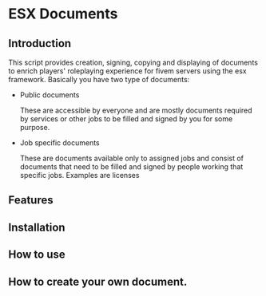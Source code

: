 # ESX Documents


## Introduction
This script provides creation, signing, copying and displaying of documents to enrich players' roleplaying experience for fivem servers using the esx framework. Basically you have two type of documents:
* Public documents

  These are accessible by everyone and are mostly documents required by services or other jobs to be filled and signed by you for some purpose.
  
* Job specific documents

  These are documents available only to assigned jobs and consist of documents that need to be filled and signed by people working that specific jobs. Examples are licenses 

## Features

## Installation

## How to use

## How to create your own document.
